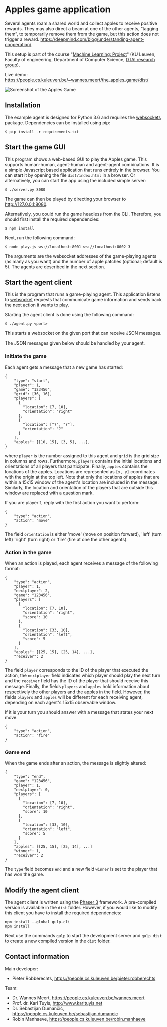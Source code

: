 Apples game application
==========================
Several agents roam a shared world and collect apples to receive positive rewards. They may also direct a beam at one of the other agents, “tagging them”, to temporarily remove them from the game, but this action does not trigger a reward.
<https://deepmind.com/blog/understanding-agent-cooperation/>

This setup is part of the course "[Machine Learning: Project](https://onderwijsaanbod.kuleuven.be/syllabi/e/H0T25AE.htm)" (KU Leuven,
Faculty of engineering, Department of Computer Science,
[DTAI research group](https://dtai.cs.kuleuven.be)).

Live demo: <https://people.cs.kuleuven.be/~wannes.meert/the_apples_game/dist/>

![Screenshot of the Apples Game](https://people.cs.kuleuven.be/wannes.meert/the_apples_game/screenshot.png?v=2)


Installation
------------

The example agent is designed for Python 3.6 and requires the
[websockets](https://websockets.readthedocs.io) package. Dependencies can be
installed using pip:

    $ pip install -r requirements.txt


Start the game GUI
------------------

This program shows a web-based GUI to play the Apples
game. This supports human-human, agent-human and agent-agent combinations.
It is a simple Javascript based application that runs entirely in the browser.
You can start it by opening the file `dist/index.html` in a browser.
Or alternatively, you can start the app using the included simple server:

    $ ./server.py 8080

The game can then be played by directing your browser to http://127.0.0.1:8080.

Alternatively, you could run the game headless from the CLI. Therefore,
you should first install the required dependencies:

    $ npm install

Next, run the following command:

    $ node play.js ws://localhost:8001 ws://localhost:8002 3

The arguments are the websocket addresses of the game-playing agents (as many
as you want) and the number of apple patches (optional; default is 5). The
agents are described in the next section.

Start the agent client
----------------------

This is the program that runs a game-playing agent. This application listens
to [websocket](https://developer.mozilla.org/en-US/docs/Web/API/WebSockets_API)
requests that communicate game information and sends back the next action it
wants to play.

Starting the agent client is done using the following command:

    $ ./agent.py <port>

This starts a websocket on the given port that can receive JSON messages.

The JSON messages given below should be handled by your agent.

### Initiate the game

Each agent gets a message that a new game has started:

    {
        "type": "start",
        "player": 1,
        "game": "123456",
        "grid": [36, 16],
        "players": [
          {
            "location": [7, 10],
            "orientation": "right"
          },
          {
            "location": ["?", "?"],
            "orientation": "?"
          }
        ],
        "apples": [[10, 15], [3, 5], ...],
    }

where `player` is the number assigned to this agent
and `grid` is the grid size in columns and rows. Furthermore, `players`
contains the initial locations and orientations of all players that participate. 
Finally, `apples` contains the locations of the apples. Locations
are represented as `[x, y]` coordinates with the origin at the top left. Note
that only the locations of apples that are within a 15x15 window of the agent's
location are included in the message. Similarly, the location and orientation of
the players that are outside this window are replaced with a question mark.

If you are player 1, reply with the first action you want to perform:

    {
        "type": "action",
        "action": "move"
    }

The field `orientation` is either 'move' (move on position forward), 'left' (turn left)
'right' (turn right) or 'fire' (fire at one the other agents).


### Action in the game

When an action is played, each agent receives a message of the following format:

    {
        "type": "action",
        "player": 1,
        "nextplayer": 2,
        "game": "123456",
        "players": [
          {
            "location": [7, 10],
            "orientation": "right",
            "score": 10
          },
          {
            "location": [33, 10],
            "orientation": "left",
            "score": 5
          }
        ],
        "apples": [[25, 15], [25, 14], ...],
        "receiver": 2
    }

The field `player` corresponds to the ID of the player that executed the action,
the `nextplayer` field indicates which player should play the next turn and the 
`receiver` field has the ID of the player that should receive this message. Finally,
the fields `players` and `apples` hold information about respectively the other
players and the apples in the field. However, the fields `players` and `apples`
will be different for each receiving agent, depending on each agent's 15x15
observable window.

If it is your turn you should answer with a message that states your next
move:

    {
        "type": "action",
        "action": "fire"
    }


### Game end

When the game ends after an action, the message is slightly altered:

    {
        "type": "end",
        "game": "123456",
        "player": 1,
        "nextplayer": 0,
        "players": [
          {
            "location": [7, 10],
            "orientation": "right",
            "score": 10
          },
          {
            "location": [33, 10],
            "orientation": "left",
            "score": 5
          }
        ],
        "apples": [[25, 15], [25, 14], ...]
        "winner": 1,
        "receiver": 2
    }

The `type` field becomes `end` and a new field `winner` is set to the player
that has won the game.

Modify the agent client
-----------------------

The agent client is written using the [Phaser 3](https://phaser.io/phaser3) framework. A pre-compiled version is available in the `dist` folder. However, if you would like to modify this client you have to install the required dependencies:

```
npm install --global gulp-cli
npm install
```

Next use the commands `gulp` to start the development server and `gulp dist` to create a new compiled version in the `dist` folder. 


Contact information
-------------------

Main developer:

- Pieter Robberechts, <https://people.cs.kuleuven.be/pieter.robberechts>

Team:

- Dr. Wannes Meert, <https://people.cs.kuleuven.be/wannes.meert>
- Prof. dr. Karl Tuyls, <http://www.karltuyls.net>
- Dr. Sebastijan Dumančić, <https://people.cs.kuleuven.be/sebastijan.dumancic>
- Robin Manhaeve, <https://people.cs.kuleuven.be/robin.manhaeve>

